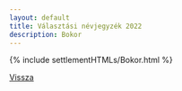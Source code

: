 ```yaml
---
layout: default
title: Választási névjegyzék 2022
description: Bokor
---
```


{% include settlementHTMLs/Bokor.html %}

[Vissza](../)